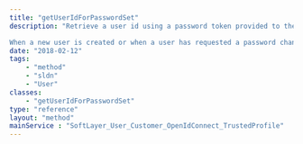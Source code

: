 ```yaml
---
title: "getUserIdForPasswordSet"
description: "Retrieve a user id using a password token provided to the user in an email generated by the SoftLayer_User_Customer::initiatePortalPasswordChange request. Password recovery keys are valid for 24 hours after they're generated. 

When a new user is created or when a user has requested a password change using initiatePortalPasswordChange, they will have received an email that contains a url with a token.  That token is used as the parameter for getUserIdForPasswordSet.  Once the user id is known, then the SoftLayer_User_Customer object can be retrieved which is necessary to complete the process to set or reset a user's password. "
date: "2018-02-12"
tags:
    - "method"
    - "sldn"
    - "User"
classes:
    - "getUserIdForPasswordSet"
type: "reference"
layout: "method"
mainService : "SoftLayer_User_Customer_OpenIdConnect_TrustedProfile"
---
```

